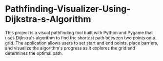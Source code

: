 # Pathfinding-Visualizer-Using-Dijkstra-s-Algorithm
This project is a visual pathfinding tool built with Python and Pygame that uses Dijkstra's algorithm to find the shortest path between two points on a grid. The application allows users to set start and end points, place barriers, and visualize the algorithm's progress as it explores the grid and determines the optimal path.
